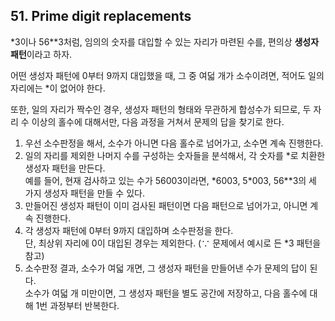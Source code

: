 ## 51. Prime digit replacements

&ast;3이나 56&ast;&ast;3처럼, 임의의 숫자를 대입할 수 있는 자리가 마련된 수를, 편의상 **생성자 패턴**이라고 하자.

어떤 생성자 패턴에 0부터 9까지 대입했을 때, 그 중 여덟 개가 소수이려면, 적어도 일의 자리에는 &ast;이 없어야 한다.

또한, 일의 자리가 짝수인 경우, 생성자 패턴의 형태와 무관하게 합성수가 되므로, 두 자리 수 이상의 홀수에 대해서만, 다음 과정을 거쳐서 문제의 답을 찾기로 한다.

1. 우선 소수판정을 해서, 소수가 아니면 다음 홀수로 넘어가고, 소수면 계속 진행한다.
2. 일의 자리를 제외한 나머지 수를 구성하는 숫자들을 분석해서, 각 숫자를 &ast;로 치환한 생성자 패턴을 만든다.<br>
예를 들어, 현재 검사하고 있는 수가 56003이라면, &ast;6003, 5&ast;003, 56&ast;&ast;3의 세 가지 생성자 패턴을 만들 수 있다.
3. 만들어진 생성자 패턴이 이미 검사된 패턴이면 다음 패턴으로 넘어가고, 아니면 계속 진행한다.
4. 각 생성자 패턴에 0부터 9까지 대입하며 소수판정을 한다.<br>
단, 최상위 자리에 0이 대입된 경우는 제외한다. (&because; 문제에서 예시로 든 &ast;3 패턴을 참고)
5. 소수판정 결과, 소수가 여덟 개면, 그 생성자 패턴을 만들어낸 수가 문제의 답이 된다.<br>
소수가 여덟 개 미만이면, 그 생성자 패턴을 별도 공간에 저장하고, 다음 홀수에 대해 1번 과정부터 반복한다.
